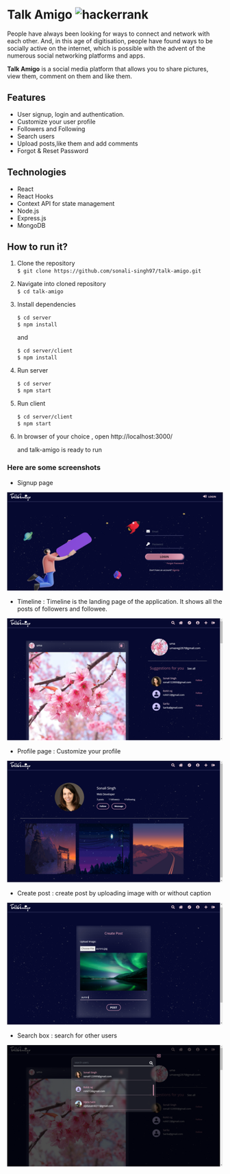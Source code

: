 # Talk Amigo  <img alt="hackerrank" title="hackerrank" src="https://img.shields.io/badge/ Social media-Application-ff69b4.svg"/>
People have always been looking for ways to connect and network with each other. And, in this age of digitisation, people have found ways to be socially active on the internet, which is possible with the advent of the numerous social networking platforms and apps.

**Talk Amigo** is a social media platform that allows you to share pictures, view them, comment on them and like them.


## Features
- User signup, login and authentication.
- Customize your user profile
- Followers and Following
- Search users
- Upload posts,like them and add comments
- Forgot & Reset Password


## Technologies
+ React
+ React Hooks
+ Context API for state management
+ Node.js
+ Express.js
+ MongoDB 



## How to run it?

1. Clone the repository <br>
     `$ git clone https://github.com/sonali-singh97/talk-amigo.git`

2. Navigate into cloned repository <br>
     `$ cd talk-amigo`

3. Install dependencies
      ``` 
      $ cd server
      $ npm install
      ```

      and

      ``` 
      $ cd server/client
      $ npm install
      ```

4. Run server
      ``` 
      $ cd server
      $ npm start
      ```


5. Run client
      ```
      $ cd server/client
      $ npm start
      ```

6. In browser of your choice , open
    http://localhost:3000/

    and talk-amigo is ready to run


### Here are some screenshots

- Signup page 
<p>
<img src="/server/client/public/images/signup-page.png"> 
</p>

- Timeline : Timeline is the landing page of the application. It shows all the posts of followers and followee.
<p>
<img src="/server/client/public/images/homepage.png" />
</p>

- Profile page : Customize your profile  
<p>
<img src= "/server/client/public/images/profile-page.png" />
</p>

- Create post : create post by uploading image with or without caption 
<p>
<img src="/server/client/public/images/create-post.png" />
</p>

- Search box : search for other users  
<p>
<img src="/server/client/public/images/search-box.png" />
</p>









